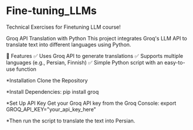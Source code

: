 # Fine-tuning_LLMs
Technical Exercises for Finetuning LLM course!

Groq API Translation with Python
This project integrates Groq's LLM API to translate text into different languages using Python.

🔹 Features
✅ Uses Groq API to generate translations
✅ Supports multiple languages (e.g., Persian, Finnish)
✅ Simple Python script with an easy-to-use function


*Installation
Clone the Repository

*Install Dependencies:
pip install groq

*Set Up API Key
Get your Groq API key from the Groq Console:
export GROQ_API_KEY="your_api_key_here"


*Then run the script to translate the text into Persian.
